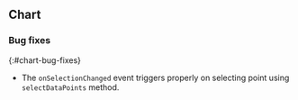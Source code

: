 ## Chart

### Bug fixes
{:#chart-bug-fixes}

* The `onSelectionChanged` event triggers properly on selecting point using `selectDataPoints` method.